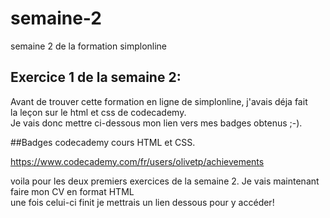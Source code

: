 # semaine-2
semaine 2 de la formation simplonline

## Exercice 1 de la semaine 2:  
Avant de trouver cette formation en ligne de simplonline, j'avais déja fait  
la leçon sur le html et css de codecademy.  
Je vais donc mettre ci-dessous mon lien vers mes badges obtenus ;-).  

##Badges codecademy cours HTML et CSS.  

https://www.codecademy.com/fr/users/olivetp/achievements  

voila pour les deux premiers exercices de la semaine 2. Je vais maintenant faire mon CV en format HTML  
une fois celui-ci finit je mettrais un lien dessous pour y accéder!
